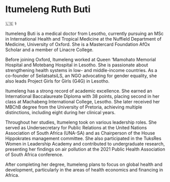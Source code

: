 # Itumeleng Ruth Buti  
:lesotho: ⚕️

Itumeleng Buti is a medical doctor from Lesotho, currently pursuing an MSc in International Health and Tropical Medicine at the Nuffield Department of Medicine, University of Oxford. She is a Mastercard Foundation AfOx Scholar and a member of Linacre College.

Before joining Oxford, Itumeleng worked at Queen ‘Mamohato Memorial Hospital and Motebang Hospital in Lesotho. She is passionate about strengthening health systems in low- and middle-income countries. As a co-founder of SeilatsatsiLS, an NGO advocating for gender equality, she also leads Project Girls for Girls (G4G) in Lesotho.

Itumeleng has a strong record of academic excellence. She earned an International Baccalaureate Diploma with 38 points, placing second in her class at Machabeng International College, Lesotho. She later received her MBChB degree from the University of Pretoria, achieving multiple distinctions, including eight during her clinical years.

Throughout her studies, Itumeleng took on various leadership roles. She served as Undersecretary for Public Relations at the United Nations Association of South Africa (UNA-SA) and as Chairperson of the House Hippokrates management committee. She also participated in the TuksRes Women in Leadership Academy and contributed to undergraduate research, presenting her findings on air pollution at the 2021 Public Health Association of South Africa conference.

After completing her degree, Itumeleng plans to focus on global health and development, particularly in the areas of health economics and financing in Africa.
